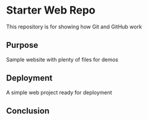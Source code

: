 # Starter Web Repo

This repository is for showing how Git and GitHub work

## Purpose

Sample website with plenty of files for demos

## Deployment

A simple web project ready for deployment

## Conclusion